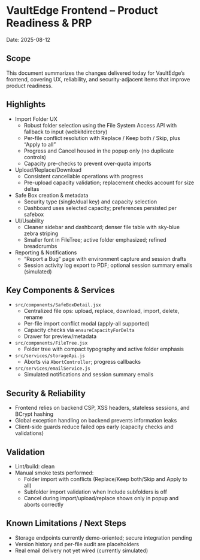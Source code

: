 # VaultEdge Frontend – Product Readiness & PRP

Date: 2025-08-12

## Scope

This document summarizes the changes delivered today for VaultEdge’s frontend, covering UX, reliability, and security-adjacent items that improve product readiness.

## Highlights

- Import Folder UX
  - Robust folder selection using the File System Access API with fallback to input (webkitdirectory)
  - Per-file conflict resolution with Replace / Keep both / Skip, plus “Apply to all”
  - Progress and Cancel housed in the popup only (no duplicate controls)
  - Capacity pre-checks to prevent over-quota imports
- Upload/Replace/Download
  - Consistent cancellable operations with progress
  - Pre-upload capacity validation; replacement checks account for size deltas
- Safe Box creation & metadata
  - Security type (single/dual key) and capacity selection
  - Dashboard uses selected capacity; preferences persisted per safebox
- UI/Usability
  - Cleaner sidebar and dashboard; denser file table with sky-blue zebra striping
  - Smaller font in FileTree; active folder emphasized; refined breadcrumbs
- Reporting & Notifications
  - “Report a Bug” page with environment capture and session drafts
  - Session activity log export to PDF; optional session summary emails (simulated)

## Key Components & Services

- `src/components/SafeBoxDetail.jsx`
  - Centralized file ops: upload, replace, download, import, delete, rename
  - Per-file import conflict modal (apply-all supported)
  - Capacity checks via `ensureCapacityForDelta`
  - Drawer for preview/metadata
- `src/components/FileTree.jsx`
  - Folder tree with compact typography and active folder emphasis
- `src/services/storageApi.js`
  - Aborts via `AbortController`; progress callbacks
- `src/services/emailService.js`
  - Simulated notifications and session summary emails

## Security & Reliability

- Frontend relies on backend CSP, XSS headers, stateless sessions, and BCrypt hashing
- Global exception handling on backend prevents information leaks
- Client-side guards reduce failed ops early (capacity checks and validations)

## Validation

- Lint/build: clean
- Manual smoke tests performed:
  - Folder import with conflicts (Replace/Keep both/Skip and Apply to all)
  - Subfolder import validation when Include subfolders is off
  - Cancel during import/upload/replace shows only in popup and aborts correctly

## Known Limitations / Next Steps

- Storage endpoints currently demo-oriented; secure integration pending
- Version history and per-file audit are placeholders
- Real email delivery not yet wired (currently simulated)
